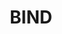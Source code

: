 ---
logohandle: isc_bind
sort: bind
title: BIND
twitter: https://x.com/bind9
website: https://www.isc.org/downloads/bind/
wikipedia: https://en.wikipedia.org/wiki/BIND
---